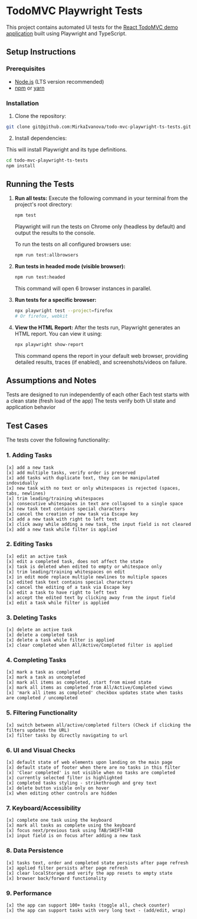# TodoMVC Playwright Tests

This project contains automated UI tests for the [React TodoMVC demo application](https://demo.playwright.dev/todomvc) built using Playwright and TypeScript.

## Setup Instructions

### Prerequisites

*   [Node.js](https://nodejs.org/) (LTS version recommended)
*   [npm](https://www.npmjs.com/) or [yarn](https://yarnpkg.com/)

### Installation

1.  Clone the repository:

```bash
git clone git@github.com:MirkaIvanova/todo-mvc-playwright-ts-tests.git
```

2.  Install dependencies:

This will install Playwright and its type definitions.
```bash
cd todo-mvc-playwright-ts-tests
npm install
```


## Running the Tests

1.  **Run all tests:**
    Execute the following command in your terminal from the project's root directory:
    ```bash
    npm test
    ```
    Playwright will run the tests on Chrome only (headless by default) and output the results to the console.

    To run the tests on all configured browsers use:
    ```bash
    npm run test:allbrowsers
    ```

2.  **Run tests in headed mode (visible browser):**
    ```bash
    npm run test:headed
    ```
    This command will open 6 browser instances in parallel.

3.  **Run tests for a specific browser:**
    ```bash
    npx playwright test --project=firefox
    # Or firefox, webkit
    ```

4.  **View the HTML Report:**
    After the tests run, Playwright generates an HTML report. You can view it using:
    ```bash
    npx playwright show-report
    ```
    This command opens the report in your default web browser, providing detailed results, traces (if enabled), and screenshots/videos on failure.

## Assumptions and Notes

Tests are designed to run independently of each other
Each test starts with a clean state (fresh load of the app)
The tests verify both UI state and application behavior

## Test Cases
The tests cover the following functionality:

### 1. Adding Tasks 
    [x] add a new task
    [x] add multiple tasks, verify order is preserved
    [x] add tasks with duplicate text, they can be manipulated indovidually
    [x] new task with no text or only whitespaces is rejected (spaces, tabs, newlines)
    [x] trim leading/training whitespaces   
    [x] consecutive whitespaces in text are collapsed to a single space
    [x] new task text contains special characters
    [x] cancel the creation of new task via Escape key
    [x] add a new task with right to left text
    [x] click away while adding a new task, the input field is not cleared
    [x] add a new task while filter is applied
    
### 2. Editing Tasks
    [x] edit an active task
    [x] edit a completed task, does not affect the state
    [x] task is deleted when edited to empty or whitespace only
    [x] trim leading/training whitespaces on edit
    [x] in edit mode replace multiple newlines to multiple spaces
    [x] edited task text contains special characters
    [x] cancel the editing of a task via Escape key
    [x] edit a task to have right to left text
    [x] accept the edited text by clicking away from the input field
    [x] edit a task while filter is applied
    
### 3. Deleting Tasks
    [x] delete an active task
    [x] delete a completed task
    [x] delete a task while filter is applied
    [x] clear completed when All/Active/Completed filter is applied

### 4. Completing Tasks
    [x] mark a task as completed
    [x] mark a task as uncompleted 
    [x] mark all items as completed, start from mixed state
    [x] mark all items as completed from All/Active/Completed views
    [x] 'mark all items as completed' checkbox updates state when tasks are completed / uncompleted

### 5. Filtering Functionality
    [x] switch between all/active/completed filters (Check if clicking the filters updates the URL)
    [x] filter tasks by directly navigating to url
    
### 6. UI and Visual Checks
    [x] default state of web elements upon landing on the main page
    [x] default state of footer when there are no tasks in this filter
    [x] 'Clear completed' is not visible when no tasks are completed
    [x] currently selected filter is highlighted
    [x] completed tasks styling - strikethrough and grey text
    [x] delete button visible only on hover
    [x] when editing other controls are hidden

### 7. Keyboard/Accessibility
    [x] complete one task using the keyboard
    [x] mark all tasks as complete using the keyboard
    [x] focus next/previous task using TAB/SHIFT+TAB
    [x] input field is on focus after adding a new task

###  8. Data Persistence
    [x] tasks text, order and completed state persists after page refresh
    [x] applied filter persists after page refresh
    [x] clear localStorage and verify the app resets to empty state
    [x] browser back/forward functionality
  
### 9. Performance
    [x] the app can support 100+ tasks (toggle all, check counter)
    [x] the app can support tasks with very long text - (add/edit, wrap)